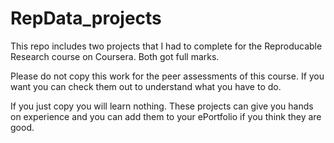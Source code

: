 # RepData_projects

This repo includes two projects that I had to complete for the Reproducable Research course on Coursera. Both got full marks. 

Please do not copy this work for the peer assessments of this course. If you want you can check them out to understand what you have to do.

If you just copy you will learn nothing. These projects can give you hands on experience and you can add them to your ePortfolio if you think they are good.
